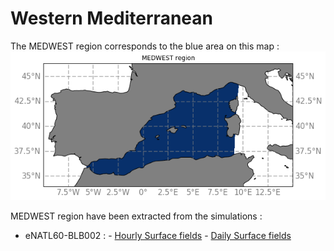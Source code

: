 # Western Mediterranean

The MEDWEST region corresponds to the blue area on this map :
![MEDWEST map](notebooks-maps/region_MEDWEST.png)


MEDWEST region have been extracted from the simulations :

  - eNATL60-BLB002 :
        - [Hourly Surface fields](../items/MEDWEST60-BLB002-1h-SSH-SST-SSS-SSU-SSV.md) 
        - [Daily Surface fields](../items/MEDWEST60-BLB002-1d-SSH-SST-SSS-SSU-SSV.md) 
